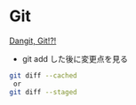 # Git

[Dangit, Git!?!](https://dangitgit.com/ja)

- git add した後に変更点を見る

```sh
git diff --cached
 or
git diff --staged
```
